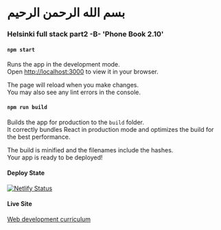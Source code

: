 # بسم الله الرحمن الرحيم
### Helsinki full stack part2 -B-  'Phone Book 2.10'

#### `npm start`

Runs the app in the development mode.\
Open [http://localhost:3000](http://localhost:3000) to view it in your browser.

The page will reload when you make changes.\
You may also see any lint errors in the console.



#### `npm run build`

Builds the app for production to the `build` folder.\
It correctly bundles React in production mode and optimizes the build for the best performance.

The build is minified and the filenames include the hashes.\
Your app is ready to be deployed!

#### Deploy State 
[![Netlify Status](https://api.netlify.com/api/v1/badges/b7c2dad6-616a-438b-9c4f-52b51d2779c1/deploy-status)](https://app.netlify.com/sites/cheerful-raindrop-122746/deploys)
#### Live Site 
[Web development curriculum](https://cheerful-raindrop-122746.netlify.app)